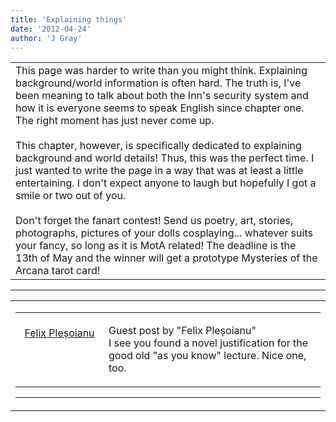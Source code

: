 ```yaml
---
title: 'Explaining things'
date: '2012-04-24'
author: 'J Gray'
---
```


<div>
<!-- Main content here -->
<table border="0" class="post"><tbody><tr><td>
   
   <div class="post_body">
       This page was harder to write than you might think. Explaining background/world information is often hard. The truth is, I've been meaning to talk about both the Inn's security system and how it is everyone seems to speak English since chapter one. The right moment has just never come up. <br><br>This chapter, however, is specifically dedicated to explaining background and world details! Thus, this was the perfect time. I just wanted to write the page in a way that was at least a little entertaining. I don't expect anyone to laugh but hopefully I got a smile or two out of you.<br><br>Don't forget the fanart contest! Send us poetry, art, stories, photographs, pictures of your dolls cosplaying... whatever suits your fancy, so long as it is MotA related! The deadline is the 13th of May and the winner will get a prototype Mysteries of the Arcana tarot card!<br>
   </div>
   </td></tr>
   </tbody></table><hr><table style="width:100%; border:0;" class="comment_table"><tbody><tr><td width="100%"><a name=""> </a><div style="width:100%;" class="comment"><table border="0" width="100%"><tbody><tr><td align="center" valign="top" width="125">
<span class="comment_title"><center><br><a href="http://felix.plesoianu.ro/" target="_blank">Felix Pleșoianu</a><br></center><a name="1004">&nbsp;</a></span><br>
<center><img src="https://www.gravatar.com/avatar.php?gravatar_id=e0ad94a966cfab0b02d938e4bf9cd1c1&amp;default=http%3A%2F%2Fmysteriesofthearcana.com%2Ftemplates%2Fmain%2Fimages%2Favatar.gif&amp;size=80&amp;rating=g" border="0" alt=""></center>
</td>
<td valign="top">


<p class="comment_text"> </p><p class="comment_text"><span class="forum_info">Guest post by "Felix Pleșoianu"</span><br> I see you found a novel justification for the good old "as you know" lecture. Nice one, too.</p>
 

</td></tr></tbody></table>
<hr></div></td></tr></tbody></table>
<!-- End main content -->
              </div>
